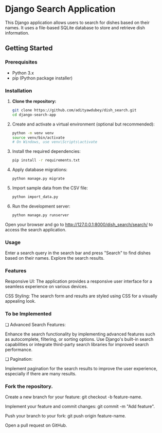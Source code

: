 # Django Search Application

This Django application allows users to search for dishes based on their names. It uses a file-based SQLite database to store and retrieve dish information.

## Getting Started

### Prerequisites

- Python 3.x
- pip (Python package installer)

### Installation

1. **Clone the repository:**

   ```bash
   git clone https://github.com/adityawdubey/dish_search.git
   cd django-search-app


2. Create and activate a virtual environment (optional but recommended):

    ```bash
    python -m venv venv
    source venv/bin/activate
    # On Windows, use venv\Scripts\activate

3. Install the required dependencies:

    ```bash
    pip install -r requirements.txt
    
4. Apply database migrations:

    ```bash
    python manage.py migrate

5. Import sample data from the CSV file:

    ```bash
    python import_data.py
    
6. Run the development server:

    ```bash
    python manage.py runserver

Open your browser and go to http://127.0.0.1:8000/dish_search/search/ to access the search application.

### Usage
Enter a search query in the search bar and press "Search" to find dishes based on their names.
Explore the search results.

### Features
Responsive UI: The application provides a responsive user interface for a seamless experience on various devices.

CSS Styling: The search form and results are styled using CSS for a visually appealing look.


### To be Implemented

❏ Advanced Search Features:

  Enhance the search functionality by implementing advanced features such as autocomplete, filtering, or sorting options.
  Use Django's built-in search capabilities or integrate third-party search libraries for improved search performance.

❏ Pagination:

  Implement pagination for the search results to improve the user experience, especially if there are many results.

### Fork the repository.
Create a new branch for your feature: git checkout -b feature-name.

Implement your feature and commit changes: git commit -m "Add feature".

Push your branch to your fork: git push origin feature-name.

Open a pull request on GitHub.



